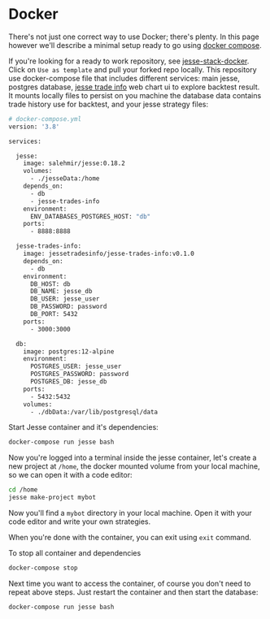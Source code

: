 # Docker

There's not just one correct way to use Docker; there's plenty. In this page however we'll describe a minimal setup ready to go using [docker  compose](https://docs.docker.com/compose).

If you're looking for a ready to work repository, see [jesse-stack-docker](https://github.com/jesse-ai/jesse-stack-docker). Click on `Use as template` and pull your forked repo locally.
This repository use docker-compose file that includes different services: main jesse, postgres database, [jesse trade info](https://github.com/nicolay-zlobin/jesse-trades-info) web chart ui to explore backtest result. It mounts locally files to persist on you machine the database data contains trade history use for backtest, and your jesse strategy files:
```sh
# docker-compose.yml
version: '3.8'

services:

  jesse:
    image: salehmir/jesse:0.18.2
    volumes:
      - ./jesseData:/home
    depends_on:
      - db
      - jesse-trades-info
    environment:
      ENV_DATABASES_POSTGRES_HOST: "db"
    ports:
      - 8888:8888

  jesse-trades-info:
    image: jessetradesinfo/jesse-trades-info:v0.1.0
    depends_on:
      - db
    environment:
      DB_HOST: db
      DB_NAME: jesse_db
      DB_USER: jesse_user
      DB_PASSWORD: password
      DB_PORT: 5432
    ports:
      - 3000:3000

  db:
    image: postgres:12-alpine
    environment:
      POSTGRES_USER: jesse_user
      POSTGRES_PASSWORD: password
      POSTGRES_DB: jesse_db
    ports:
      - 5432:5432
    volumes:
      - ./dbData:/var/lib/postgresql/data

```

Start Jesse container and it's dependencies:
```sh
docker-compose run jesse bash
```

Now you're logged into a terminal inside the jesse container, let's create a new project at `/home`, the docker mounted volume from your local machine, so we can open it with a code editor:
```sh
cd /home
jesse make-project mybot
```

Now you'll find a `mybot` directory in your local machine. Open it with your code editor and write your own strategies. 

When you're done with the container, you can exit using `exit` command. 

To stop all container and dependencies
```sh
docker-compose stop
```

Next time you want to access the container, of course you don't need to repeat above steps. Just restart the container and then start the database:
```sh
docker-compose run jesse bash
```
